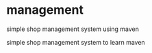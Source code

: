 # management
simple shop management system using maven

simple shop management system to learn maven 
